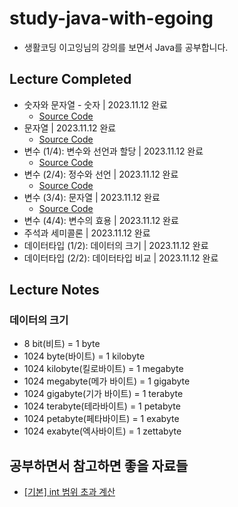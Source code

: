 # study-java-with-egoing
- 생활코딩 이고잉님의 강의를 보면서 Java를 공부합니다.

## Lecture Completed
- 숫자와 문자열 - 숫자 | 2023.11.12 완료
  - [Source Code](./src/Number.java)
- 문자열 | 2023.11.12 완료
  - [Source Code](./src/CharString.java)
- 변수 (1/4): 변수와 선언과 할당 | 2023.11.12 완료
  - [Source Code](./src/IntergerDemo.java)
- 변수 (2/4): 정수와 선언 | 2023.11.12 완료
  - [Source Code](./src/DoubleDemo.java)
- 변수 (3/4): 문자열 | 2023.11.12 완료
  - [Source Code](./src/StringDemo.java)
- 변수 (4/4): 변수의 효용 | 2023.11.12 완료
- 주석과 세미콜론 | 2023.11.12 완료
- 데이터타입 (1/2): 데이터의 크기 | 2023.11.12 완료
- 데이터타입 (2/2): 데이터타입 비교 | 2023.11.12 완료

## Lecture Notes

### 데이터의 크기
- 8 bit(비트) = 1 byte
- 1024 byte(바이트) = 1 kilobyte
- 1024 kilobyte(킬로바이트) = 1 megabyte
- 1024 megabyte(메가 바이트) = 1 gigabyte
- 1024 gigabyte(기가 바이트) = 1 terabyte
- 1024 terabyte(테라바이트) = 1 petabyte
- 1024 petabyte(페타바이트) = 1 exabyte
- 1024 exabyte(엑사바이트) = 1 zettabyte

## 공부하면서 참고하면 좋을 자료들
- [[기본] int 범위 초과 계산](https://injunech.tistory.com/400)